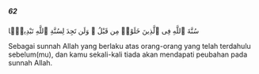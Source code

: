 ##### 62

<span class="ayah">سُنَّةَ ٱللَّهِ فِى ٱلَّذِينَ خَلَوْا۟ مِن قَبْلُ ۖ وَلَن تَجِدَ لِسُنَّةِ ٱللَّهِ تَبْدِيلًۭا</span>

<span class="ayah_translation">Sebagai sunnah Allah yang berlaku atas orang-orang yang telah terdahulu sebelum(mu), dan kamu sekali-kali tiada akan mendapati peubahan pada sunnah Allah.</span>
